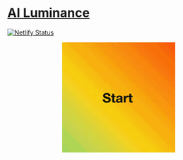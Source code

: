 # [AI Luminance](https://ai-luminance.aboqasem.dev/)

[![Netlify Status](https://api.netlify.com/api/v1/badges/89ae726b-5ca1-4518-a77b-d1eaf2acf508/deploy-status)](https://app.netlify.com/sites/ai-luminance/deploys)

<p align="center">
  <img src="docs/images/preview.gif" height="250">
</p>
